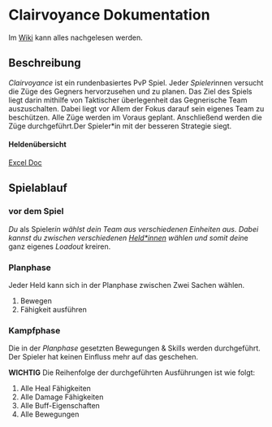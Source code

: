 # Clairvoyance Dokumentation

Im [Wiki](https://github.com/MauriceHuchler/Clairvoyance/wiki) kann alles nachgelesen werden.

## Beschreibung
*Clairvoyance* ist ein rundenbasiertes PvP Spiel. Jede*r Spieler*innen versucht die Züge des Gegners hervorzusehen und zu planen.
Das Ziel des Spiels liegt darin mithilfe von Taktischer überlegenheit das Gegnerische Team auszuschalten. Dabei liegt vor Allem der Fokus darauf sein eigenes Team zu beschützen. 
Alle Züge werden im Voraus geplant. Anschließend werden die Züge durchgeführt.Der Spieler*in mit der besseren Strategie siegt.

#### Heldenübersicht
[Excel Doc](https://hsfurtwangende-my.sharepoint.com/:x:/g/personal/maurice_huchler_associate_hs-furtwangen_de/EdXXxNQYHBJIgDJaYDJ4m9ABGoEZ4JZLooQlrGXlHPVUrw?e=mti2Lt)
## Spielablauf
### vor dem Spiel
*Du* als Spieler*in wählst dein Team aus verschiedenen Einheiten aus. Dabei kannst du zwischen verschiedenen *[Held*innen](docs/Characters.md)* wählen und somit dein*e ganz eigenes *Loadout* kreiren.

### Planphase
Jeder Held kann sich in der Planphase zwischen Zwei Sachen wählen.

1. Bewegen
2. Fähigkeit ausführen
   
### Kampfphase
Die in der *Planphase* gesetzten Bewegungen & Skills werden durchgeführt. Der Spieler hat keinen Einfluss mehr auf das geschehen.

**WICHTIG** Die Reihenfolge der durchgeführten Ausführungen ist wie folgt:

   1. Alle Heal Fähigkeiten
   2. Alle Damage Fähigkeiten
   3. Alle Buff-Eigenschaften
   4. Alle Bewegungen




